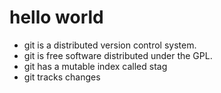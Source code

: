 # hello world
+ git is a distributed version control system.
+ git is free software distributed under the GPL.
+ git has a mutable index called stag
+ git tracks changes